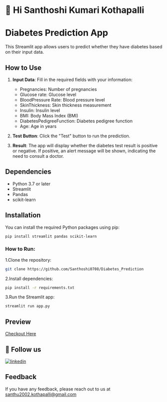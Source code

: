 #  👋 Hi Santhoshi Kumari Kothapalli
# Diabetes Prediction App

This Streamlit app allows users to predict whether they have diabetes based on their input data.

## How to Use

1. **Input Data**: Fill in the required fields with your information:
   - Pregnancies: Number of pregnancies
   - Glucose rate: Glucose level
   - BloodPressure Rate: Blood pressure level
   - SkinThickness: Skin thickness measurement
   - Insulin: Insulin level
   - BMI: Body Mass Index (BMI)
   - DiabetesPedigreeFunction: Diabetes pedigree function
   - Age: Age in years
   
2. **Test Button**: Click the "Test" button to run the prediction.

3. **Result**: The app will display whether the diabetes test result is positive or negative. If positive, an alert message will be shown, indicating the need to consult a doctor.

## Dependencies

- Python 3.7 or later
- Streamlit
- Pandas
- scikit-learn

## Installation

You can install the required Python packages using pip:

```bash
pip install streamlit pandas scikit-learn

```
### How to Run:
1.Clone the repository:
```bash
git clone https://github.com/Santhoshi0708/Diabetes_Prediction

```
2.Install dependencies:
```bash
pip install -r requirements.txt
```
3.Run the Streamlit app:
```bash
streamlit run app.py

```
## Preview
[Checkout Here]()

## 🔗 Follow us
[![linkedin](https://img.shields.io/badge/linkedin-0A66C2?style=for-the-badge&logo=linkedin&logoColor=white)](https://www.linkedin.com/in/kothapalli-santhoshi-368951254/)

## Feedback
If you have any feedback, please reach out to us at santhu2002.kothapalli@gmail.com
